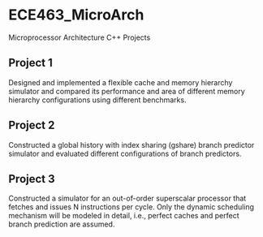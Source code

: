 # ECE463_MicroArch
Microprocessor Architecture C++ Projects

## Project 1
Designed and implemented a flexible cache and memory hierarchy simulator and compared its performance and area of different memory hierarchy configurations using different benchmarks.

## Project 2
Constructed a global history with index sharing (gshare) branch predictor simulator and evaluated different configurations of branch predictors.

## Project 3
Constructed a simulator for an out-of-order superscalar processor that fetches and issues N instructions per cycle. Only the dynamic scheduling mechanism will be modeled in detail, i.e., perfect caches and perfect branch prediction are assumed.
